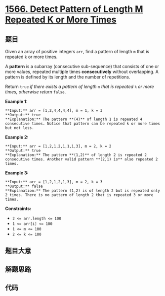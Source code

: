 # [1566. Detect Pattern of Length M Repeated K or More Times](https://leetcode.com/problems/detect-pattern-of-length-m-repeated-k-or-more-times)

## 题目

Given an array of positive integers `arr`, find a pattern of length `m` that
is repeated `k` or more times.

A **pattern** is a subarray (consecutive sub-sequence) that consists of one or
more values, repeated multiple times **consecutively** without overlapping. A
pattern is defined by its length and the number of repetitions.

Return `true` _if there exists a pattern of length_ `m` _that is repeated_ `k`
_or more times, otherwise return_ `false`.



**Example 1:**

    
    
    **Input:** arr = [1,2,4,4,4,4], m = 1, k = 3
    **Output:** true
    **Explanation:** The pattern **(4)** of length 1 is repeated 4 consecutive times. Notice that pattern can be repeated k or more times but not less.
    

**Example 2:**

    
    
    **Input:** arr = [1,2,1,2,1,1,1,3], m = 2, k = 2
    **Output:** true
    **Explanation:** The pattern **(1,2)** of length 2 is repeated 2 consecutive times. Another valid pattern **(2,1) is** also repeated 2 times.
    

**Example 3:**

    
    
    **Input:** arr = [1,2,1,2,1,3], m = 2, k = 3
    **Output:** false
    **Explanation:** The pattern (1,2) is of length 2 but is repeated only 2 times. There is no pattern of length 2 that is repeated 3 or more times.
    



**Constraints:**

  * `2 <= arr.length <= 100`
  * `1 <= arr[i] <= 100`
  * `1 <= m <= 100`
  * `2 <= k <= 100`


## 题目大意

## 解题思路

## 代码

```javascript

```
